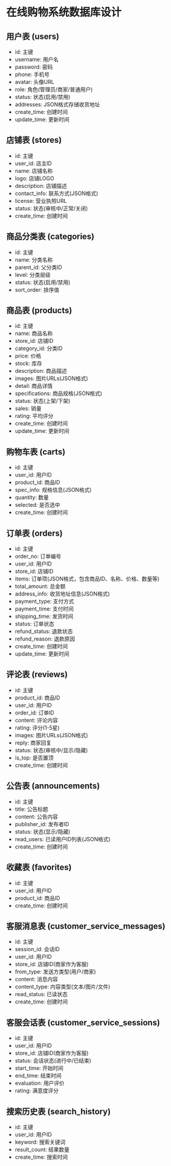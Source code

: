# 在线购物系统数据库设计

## 用户表 (users)
- id: 主键
- username: 用户名
- password: 密码
- phone: 手机号
- avatar: 头像URL
- role: 角色(管理员/商家/普通用户)
- status: 状态(启用/禁用)
- addresses: JSON格式存储收货地址
- create_time: 创建时间
- update_time: 更新时间

## 店铺表 (stores)
- id: 主键
- user_id: 店主ID
- name: 店铺名称
- logo: 店铺LOGO
- description: 店铺描述
- contact_info: 联系方式(JSON格式)
- license: 营业执照URL
- status: 状态(审核中/正常/关闭)
- create_time: 创建时间

## 商品分类表 (categories)
- id: 主键
- name: 分类名称
- parent_id: 父分类ID
- level: 分类层级
- status: 状态(启用/禁用)
- sort_order: 排序值

## 商品表 (products)
- id: 主键
- name: 商品名称
- store_id: 店铺ID
- category_id: 分类ID
- price: 价格
- stock: 库存
- description: 商品描述
- images: 图片URLs(JSON格式)
- detail: 商品详情
- specifications: 商品规格(JSON格式)
- status: 状态(上架/下架)
- sales: 销量
- rating: 平均评分
- create_time: 创建时间
- update_time: 更新时间

## 购物车表 (carts)
- id: 主键
- user_id: 用户ID
- product_id: 商品ID
- spec_info: 规格信息(JSON格式)
- quantity: 数量
- selected: 是否选中
- create_time: 创建时间

## 订单表 (orders)
- id: 主键
- order_no: 订单编号
- user_id: 用户ID
- store_id: 店铺ID
- items: 订单项(JSON格式，包含商品ID、名称、价格、数量等)
- total_amount: 总金额
- address_info: 收货地址信息(JSON格式)
- payment_type: 支付方式
- payment_time: 支付时间
- shipping_time: 发货时间
- status: 订单状态
- refund_status: 退款状态
- refund_reason: 退款原因
- create_time: 创建时间
- update_time: 更新时间

## 评论表 (reviews)
- id: 主键
- product_id: 商品ID
- user_id: 用户ID
- order_id: 订单ID
- content: 评论内容
- rating: 评分(1-5星)
- images: 图片URLs(JSON格式)
- reply: 商家回复
- status: 状态(审核中/显示/隐藏)
- is_top: 是否置顶
- create_time: 创建时间

## 公告表 (announcements)
- id: 主键
- title: 公告标题
- content: 公告内容
- publisher_id: 发布者ID
- status: 状态(显示/隐藏)
- read_users: 已读用户ID列表(JSON格式)
- create_time: 创建时间

## 收藏表 (favorites)
- id: 主键
- user_id: 用户ID
- product_id: 商品ID
- create_time: 创建时间

## 客服消息表 (customer_service_messages)
- id: 主键
- session_id: 会话ID
- user_id: 用户ID
- store_id: 店铺ID(商家作为客服)
- from_type: 发送方类型(用户/商家)
- content: 消息内容
- content_type: 内容类型(文本/图片/文件)
- read_status: 已读状态
- create_time: 创建时间

## 客服会话表 (customer_service_sessions)
- id: 主键
- user_id: 用户ID
- store_id: 店铺ID(商家作为客服)
- status: 会话状态(进行中/已结束)
- start_time: 开始时间
- end_time: 结束时间
- evaluation: 用户评价
- rating: 满意度评分

## 搜索历史表 (search_history)
- id: 主键
- user_id: 用户ID
- keyword: 搜索关键词
- result_count: 结果数量
- create_time: 搜索时间
